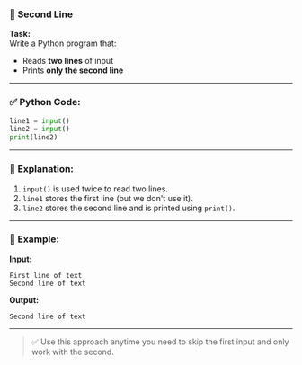 ### 📄 Second Line

**Task:**  
Write a Python program that:

- Reads **two lines** of input
- Prints **only the second line**

---

### ✅ Python Code:

```python
line1 = input()
line2 = input()
print(line2)
```

---

### 🧠 Explanation:

1. `input()` is used twice to read two lines.
2. `line1` stores the first line (but we don't use it).
3. `line2` stores the second line and is printed using `print()`.

---

### 🧪 Example:

**Input:**

```
First line of text
Second line of text
```

**Output:**

```
Second line of text
```

---

> ✅ Use this approach anytime you need to skip the first input and only work with the second.
